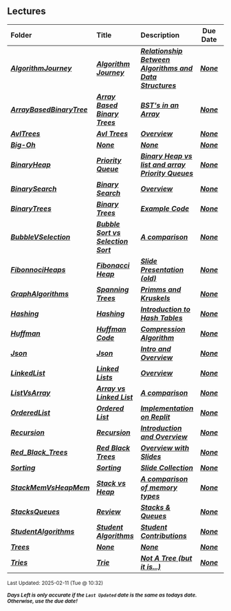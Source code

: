 ## Lectures

| Folder | Title | Description | Due Date | Due |  |
|:------|:------|:------|:-----:|:-----:|-----|
| ***<a href="https://github.com/rugbyprof/5243-Algorithms/tree/master/Lectures/AlgorithmJourney">AlgorithmJourney</a>*** | ***<a href="https://github.com/rugbyprof/5243-Algorithms/tree/master/Lectures/AlgorithmJourney"> Algorithm Journey </a>*** | ***<a href="https://github.com/rugbyprof/5243-Algorithms/tree/master/Lectures/AlgorithmJourney"> Relationship Between Algorithms and Data Structures</a>*** | ***<a href="https://github.com/rugbyprof/5243-Algorithms/tree/master/Lectures/AlgorithmJourney">None</a>*** | ***<a href="https://github.com/rugbyprof/5243-Algorithms/tree/master/Lectures/AlgorithmJourney"> N/A</a>*** |  |
| ***<a href="https://github.com/rugbyprof/5243-Algorithms/tree/master/Lectures/ArrayBasedBinaryTree">ArrayBasedBinaryTree</a>*** | ***<a href="https://github.com/rugbyprof/5243-Algorithms/tree/master/Lectures/ArrayBasedBinaryTree"> Array Based Binary Trees </a>*** | ***<a href="https://github.com/rugbyprof/5243-Algorithms/tree/master/Lectures/ArrayBasedBinaryTree"> BST's in an Array</a>*** | ***<a href="https://github.com/rugbyprof/5243-Algorithms/tree/master/Lectures/ArrayBasedBinaryTree">None</a>*** | ***<a href="https://github.com/rugbyprof/5243-Algorithms/tree/master/Lectures/ArrayBasedBinaryTree"> N/A</a>*** |  |
| ***<a href="https://github.com/rugbyprof/5243-Algorithms/tree/master/Lectures/AvlTrees">AvlTrees</a>*** | ***<a href="https://github.com/rugbyprof/5243-Algorithms/tree/master/Lectures/AvlTrees"> Avl Trees </a>*** | ***<a href="https://github.com/rugbyprof/5243-Algorithms/tree/master/Lectures/AvlTrees"> Overview</a>*** | ***<a href="https://github.com/rugbyprof/5243-Algorithms/tree/master/Lectures/AvlTrees">None</a>*** | ***<a href="https://github.com/rugbyprof/5243-Algorithms/tree/master/Lectures/AvlTrees"> N/A</a>*** |  |
| ***<a href="https://github.com/rugbyprof/5243-Algorithms/tree/master/Lectures/Big-Oh">Big-Oh</a>*** | ***<a href="https://github.com/rugbyprof/5243-Algorithms/tree/master/Lectures/Big-Oh">None</a>*** | ***<a href="https://github.com/rugbyprof/5243-Algorithms/tree/master/Lectures/Big-Oh">None</a>*** | ***<a href="https://github.com/rugbyprof/5243-Algorithms/tree/master/Lectures/Big-Oh">None</a>*** | ***<a href="https://github.com/rugbyprof/5243-Algorithms/tree/master/Lectures/Big-Oh"> N/A</a>*** |  |
| ***<a href="https://github.com/rugbyprof/5243-Algorithms/tree/master/Lectures/BinaryHeap">BinaryHeap</a>*** | ***<a href="https://github.com/rugbyprof/5243-Algorithms/tree/master/Lectures/BinaryHeap"> Priority Queue </a>*** | ***<a href="https://github.com/rugbyprof/5243-Algorithms/tree/master/Lectures/BinaryHeap"> Binary Heap vs list and array Priority Queues</a>*** | ***<a href="https://github.com/rugbyprof/5243-Algorithms/tree/master/Lectures/BinaryHeap">None</a>*** | ***<a href="https://github.com/rugbyprof/5243-Algorithms/tree/master/Lectures/BinaryHeap"> N/A</a>*** |  |
| ***<a href="https://github.com/rugbyprof/5243-Algorithms/tree/master/Lectures/BinarySearch">BinarySearch</a>*** | ***<a href="https://github.com/rugbyprof/5243-Algorithms/tree/master/Lectures/BinarySearch"> Binary Search </a>*** | ***<a href="https://github.com/rugbyprof/5243-Algorithms/tree/master/Lectures/BinarySearch"> Overview</a>*** | ***<a href="https://github.com/rugbyprof/5243-Algorithms/tree/master/Lectures/BinarySearch">None</a>*** | ***<a href="https://github.com/rugbyprof/5243-Algorithms/tree/master/Lectures/BinarySearch"> N/A</a>*** |  |
| ***<a href="https://github.com/rugbyprof/5243-Algorithms/tree/master/Lectures/BinaryTrees">BinaryTrees</a>*** | ***<a href="https://github.com/rugbyprof/5243-Algorithms/tree/master/Lectures/BinaryTrees"> Binary Trees </a>*** | ***<a href="https://github.com/rugbyprof/5243-Algorithms/tree/master/Lectures/BinaryTrees"> Example Code</a>*** | ***<a href="https://github.com/rugbyprof/5243-Algorithms/tree/master/Lectures/BinaryTrees">None</a>*** | ***<a href="https://github.com/rugbyprof/5243-Algorithms/tree/master/Lectures/BinaryTrees"> N/A</a>*** |  |
| ***<a href="https://github.com/rugbyprof/5243-Algorithms/tree/master/Lectures/BubbleVSelection">BubbleVSelection</a>*** | ***<a href="https://github.com/rugbyprof/5243-Algorithms/tree/master/Lectures/BubbleVSelection"> Bubble Sort vs Selection Sort </a>*** | ***<a href="https://github.com/rugbyprof/5243-Algorithms/tree/master/Lectures/BubbleVSelection"> A comparison</a>*** | ***<a href="https://github.com/rugbyprof/5243-Algorithms/tree/master/Lectures/BubbleVSelection">None</a>*** | ***<a href="https://github.com/rugbyprof/5243-Algorithms/tree/master/Lectures/BubbleVSelection"> N/A</a>*** |  |
| ***<a href="https://github.com/rugbyprof/5243-Algorithms/tree/master/Lectures/FibonnociHeaps">FibonnociHeaps</a>*** | ***<a href="https://github.com/rugbyprof/5243-Algorithms/tree/master/Lectures/FibonnociHeaps"> Fibonacci Heap </a>*** | ***<a href="https://github.com/rugbyprof/5243-Algorithms/tree/master/Lectures/FibonnociHeaps"> Slide Presentation (old)</a>*** | ***<a href="https://github.com/rugbyprof/5243-Algorithms/tree/master/Lectures/FibonnociHeaps">None</a>*** | ***<a href="https://github.com/rugbyprof/5243-Algorithms/tree/master/Lectures/FibonnociHeaps"> N/A</a>*** |  |
| ***<a href="https://github.com/rugbyprof/5243-Algorithms/tree/master/Lectures/GraphAlgorithms">GraphAlgorithms</a>*** | ***<a href="https://github.com/rugbyprof/5243-Algorithms/tree/master/Lectures/GraphAlgorithms"> Spanning Trees </a>*** | ***<a href="https://github.com/rugbyprof/5243-Algorithms/tree/master/Lectures/GraphAlgorithms"> Primms and Kruskels</a>*** | ***<a href="https://github.com/rugbyprof/5243-Algorithms/tree/master/Lectures/GraphAlgorithms">None</a>*** | ***<a href="https://github.com/rugbyprof/5243-Algorithms/tree/master/Lectures/GraphAlgorithms"> N/A</a>*** |  |
| ***<a href="https://github.com/rugbyprof/5243-Algorithms/tree/master/Lectures/Hashing">Hashing</a>*** | ***<a href="https://github.com/rugbyprof/5243-Algorithms/tree/master/Lectures/Hashing"> Hashing </a>*** | ***<a href="https://github.com/rugbyprof/5243-Algorithms/tree/master/Lectures/Hashing"> Introduction to Hash Tables</a>*** | ***<a href="https://github.com/rugbyprof/5243-Algorithms/tree/master/Lectures/Hashing">None</a>*** | ***<a href="https://github.com/rugbyprof/5243-Algorithms/tree/master/Lectures/Hashing"> N/A</a>*** |  |
| ***<a href="https://github.com/rugbyprof/5243-Algorithms/tree/master/Lectures/Huffman">Huffman</a>*** | ***<a href="https://github.com/rugbyprof/5243-Algorithms/tree/master/Lectures/Huffman"> Huffman Code </a>*** | ***<a href="https://github.com/rugbyprof/5243-Algorithms/tree/master/Lectures/Huffman"> Compression Algorithm</a>*** | ***<a href="https://github.com/rugbyprof/5243-Algorithms/tree/master/Lectures/Huffman">None</a>*** | ***<a href="https://github.com/rugbyprof/5243-Algorithms/tree/master/Lectures/Huffman"> N/A</a>*** |  |
| ***<a href="https://github.com/rugbyprof/5243-Algorithms/tree/master/Lectures/Json">Json</a>*** | ***<a href="https://github.com/rugbyprof/5243-Algorithms/tree/master/Lectures/Json"> Json </a>*** | ***<a href="https://github.com/rugbyprof/5243-Algorithms/tree/master/Lectures/Json"> Intro and Overview</a>*** | ***<a href="https://github.com/rugbyprof/5243-Algorithms/tree/master/Lectures/Json">None</a>*** | ***<a href="https://github.com/rugbyprof/5243-Algorithms/tree/master/Lectures/Json"> N/A</a>*** |  |
| ***<a href="https://github.com/rugbyprof/5243-Algorithms/tree/master/Lectures/LinkedList">LinkedList</a>*** | ***<a href="https://github.com/rugbyprof/5243-Algorithms/tree/master/Lectures/LinkedList"> Linked Lists </a>*** | ***<a href="https://github.com/rugbyprof/5243-Algorithms/tree/master/Lectures/LinkedList"> Overview</a>*** | ***<a href="https://github.com/rugbyprof/5243-Algorithms/tree/master/Lectures/LinkedList">None</a>*** | ***<a href="https://github.com/rugbyprof/5243-Algorithms/tree/master/Lectures/LinkedList"> N/A</a>*** |  |
| ***<a href="https://github.com/rugbyprof/5243-Algorithms/tree/master/Lectures/ListVsArray">ListVsArray</a>*** | ***<a href="https://github.com/rugbyprof/5243-Algorithms/tree/master/Lectures/ListVsArray"> Array vs Linked List </a>*** | ***<a href="https://github.com/rugbyprof/5243-Algorithms/tree/master/Lectures/ListVsArray"> A comparison</a>*** | ***<a href="https://github.com/rugbyprof/5243-Algorithms/tree/master/Lectures/ListVsArray">None</a>*** | ***<a href="https://github.com/rugbyprof/5243-Algorithms/tree/master/Lectures/ListVsArray"> N/A</a>*** |  |
| ***<a href="https://github.com/rugbyprof/5243-Algorithms/tree/master/Lectures/OrderedList">OrderedList</a>*** | ***<a href="https://github.com/rugbyprof/5243-Algorithms/tree/master/Lectures/OrderedList"> Ordered List </a>*** | ***<a href="https://github.com/rugbyprof/5243-Algorithms/tree/master/Lectures/OrderedList"> Implementation on Replit</a>*** | ***<a href="https://github.com/rugbyprof/5243-Algorithms/tree/master/Lectures/OrderedList">None</a>*** | ***<a href="https://github.com/rugbyprof/5243-Algorithms/tree/master/Lectures/OrderedList"> N/a</a>*** |  |
| ***<a href="https://github.com/rugbyprof/5243-Algorithms/tree/master/Lectures/Recursion">Recursion</a>*** | ***<a href="https://github.com/rugbyprof/5243-Algorithms/tree/master/Lectures/Recursion"> Recursion </a>*** | ***<a href="https://github.com/rugbyprof/5243-Algorithms/tree/master/Lectures/Recursion"> Introduction and Overview</a>*** | ***<a href="https://github.com/rugbyprof/5243-Algorithms/tree/master/Lectures/Recursion">None</a>*** | ***<a href="https://github.com/rugbyprof/5243-Algorithms/tree/master/Lectures/Recursion"> N/A</a>*** |  |
| ***<a href="https://github.com/rugbyprof/5243-Algorithms/tree/master/Lectures/Red_Black_Trees">Red_Black_Trees</a>*** | ***<a href="https://github.com/rugbyprof/5243-Algorithms/tree/master/Lectures/Red_Black_Trees"> Red Black Trees </a>*** | ***<a href="https://github.com/rugbyprof/5243-Algorithms/tree/master/Lectures/Red_Black_Trees"> Overview with Slides</a>*** | ***<a href="https://github.com/rugbyprof/5243-Algorithms/tree/master/Lectures/Red_Black_Trees">None</a>*** | ***<a href="https://github.com/rugbyprof/5243-Algorithms/tree/master/Lectures/Red_Black_Trees"> N/A</a>*** |  |
| ***<a href="https://github.com/rugbyprof/5243-Algorithms/tree/master/Lectures/Sorting">Sorting</a>*** | ***<a href="https://github.com/rugbyprof/5243-Algorithms/tree/master/Lectures/Sorting"> Sorting </a>*** | ***<a href="https://github.com/rugbyprof/5243-Algorithms/tree/master/Lectures/Sorting"> Slide Collection</a>*** | ***<a href="https://github.com/rugbyprof/5243-Algorithms/tree/master/Lectures/Sorting">None</a>*** | ***<a href="https://github.com/rugbyprof/5243-Algorithms/tree/master/Lectures/Sorting"> N/A</a>*** |  |
| ***<a href="https://github.com/rugbyprof/5243-Algorithms/tree/master/Lectures/StackMemVsHeapMem">StackMemVsHeapMem</a>*** | ***<a href="https://github.com/rugbyprof/5243-Algorithms/tree/master/Lectures/StackMemVsHeapMem"> Stack vs Heap </a>*** | ***<a href="https://github.com/rugbyprof/5243-Algorithms/tree/master/Lectures/StackMemVsHeapMem"> A comparison of memory types</a>*** | ***<a href="https://github.com/rugbyprof/5243-Algorithms/tree/master/Lectures/StackMemVsHeapMem">None</a>*** | ***<a href="https://github.com/rugbyprof/5243-Algorithms/tree/master/Lectures/StackMemVsHeapMem"> N/A</a>*** |  |
| ***<a href="https://github.com/rugbyprof/5243-Algorithms/tree/master/Lectures/StacksQueues">StacksQueues</a>*** | ***<a href="https://github.com/rugbyprof/5243-Algorithms/tree/master/Lectures/StacksQueues"> Review </a>*** | ***<a href="https://github.com/rugbyprof/5243-Algorithms/tree/master/Lectures/StacksQueues"> Stacks & Queues</a>*** | ***<a href="https://github.com/rugbyprof/5243-Algorithms/tree/master/Lectures/StacksQueues">None</a>*** | ***<a href="https://github.com/rugbyprof/5243-Algorithms/tree/master/Lectures/StacksQueues"> N/A</a>*** |  |
| ***<a href="https://github.com/rugbyprof/5243-Algorithms/tree/master/Lectures/StudentAlgorithms">StudentAlgorithms</a>*** | ***<a href="https://github.com/rugbyprof/5243-Algorithms/tree/master/Lectures/StudentAlgorithms"> Student Algorithms </a>*** | ***<a href="https://github.com/rugbyprof/5243-Algorithms/tree/master/Lectures/StudentAlgorithms"> Student Contributions</a>*** | ***<a href="https://github.com/rugbyprof/5243-Algorithms/tree/master/Lectures/StudentAlgorithms">None</a>*** | ***<a href="https://github.com/rugbyprof/5243-Algorithms/tree/master/Lectures/StudentAlgorithms"> N/A</a>*** |  |
| ***<a href="https://github.com/rugbyprof/5243-Algorithms/tree/master/Lectures/Trees">Trees</a>*** | ***<a href="https://github.com/rugbyprof/5243-Algorithms/tree/master/Lectures/Trees">None</a>*** | ***<a href="https://github.com/rugbyprof/5243-Algorithms/tree/master/Lectures/Trees">None</a>*** | ***<a href="https://github.com/rugbyprof/5243-Algorithms/tree/master/Lectures/Trees">None</a>*** | ***<a href="https://github.com/rugbyprof/5243-Algorithms/tree/master/Lectures/Trees"> N/A</a>*** |  |
| ***<a href="https://github.com/rugbyprof/5243-Algorithms/tree/master/Lectures/Tries">Tries</a>*** | ***<a href="https://github.com/rugbyprof/5243-Algorithms/tree/master/Lectures/Tries"> Trie </a>*** | ***<a href="https://github.com/rugbyprof/5243-Algorithms/tree/master/Lectures/Tries"> Not A Tree (but it is...)</a>*** | ***<a href="https://github.com/rugbyprof/5243-Algorithms/tree/master/Lectures/Tries">None</a>*** | ***<a href="https://github.com/rugbyprof/5243-Algorithms/tree/master/Lectures/Tries"> N/A</a>*** |  |

<sup>Last Updated: 2025-02-11 (Tue @ 10:32)</sup> 

<sup>***Days Left is only accurate if the `Last Updated` date is the same as todays date. Otherwise, use the due date!***</sup> 